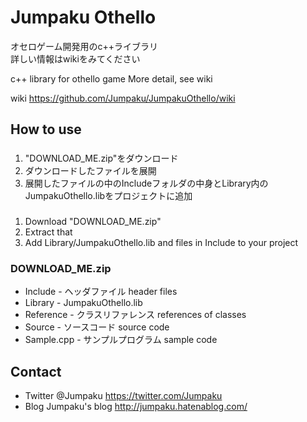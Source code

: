 # Jumpaku Othello
  オセロゲーム開発用のc++ライブラリ  
  詳しい情報はwikiをみてください
  
  c++ library for othello game
  More detail, see wiki
  
  wiki https://github.com/Jumpaku/JumpakuOthello/wiki
## How to use
### 
  1. "DOWNLOAD\_ME.zip"をダウンロード
  2. ダウンロードしたファイルを展開
  3. 展開したファイルの中のIncludeフォルダの中身とLibrary内のJumpakuOthello.libをプロジェクトに追加

### 
  1. Download "DOWNLOAD\_ME.zip"
  2. Extract that
  3. Add Library/JumpakuOthello.lib and files in Include to your project

### DOWNLOAD_ME.zip 
  * Include - ヘッダファイル header files
  * Library - JumpakuOthello.lib
  * Reference - クラスリファレンス references of classes
  * Source - ソースコード source code
  * Sample.cpp - サンプルプログラム sample code
  
## Contact
  * Twitter @Jumpaku https://twitter.com/Jumpaku
  * Blog   Jumpaku's blog http://jumpaku.hatenablog.com/
